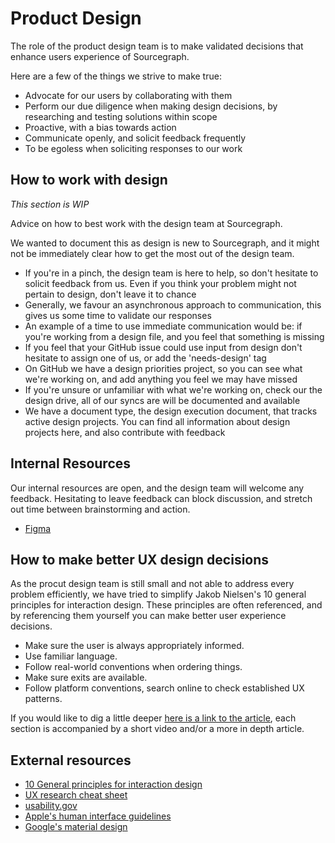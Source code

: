 # Product Design

The role of the product design team is to make validated decisions that enhance users experience of Sourcegraph.

Here are a few of the things we strive to make true:

- Advocate for our users by collaborating with them
- Perform our due diligence when making design decisions, by researching and testing solutions within scope
- Proactive, with a bias towards action
- Communicate openly, and solicit feedback frequently
- To be egoless when soliciting responses to our work

## How to work with design

*This section is WIP*

Advice on how to best work with the design team at Sourcegraph. 

We wanted to document this as design is new to Sourcegraph, and it might not be immediately clear how to get the most out of the design team. 

- If you're in a pinch, the design team is here to help, so don't hesitate to solicit feedback from us. Even if you think your problem might not pertain to design, don't leave it to chance
- Generally, we favour an asynchronous approach to communication, this gives us some time to validate our responses
- An example of a time to use immediate communication would be: if you're working from a design file, and you feel that something is missing
- If you feel that your GitHub issue could use input from design don't hesitate to assign one of us, or add the 'needs-design' tag
- On GitHub we have a design priorities project, so you can see what we're working on, and add anything you feel we may have missed
- If you're unsure or unfamiliar with what we're working on, check our the design drive, all of our syncs are will be documented and available
- We have a document type, the design execution document, that tracks active design projects. You can find all information about design projects here, and also contribute with feedback

## Internal Resources

Our internal resources are open, and the design team will welcome any feedback. Hesitating to leave feedback can block discussion, and stretch out time between brainstorming and action.

- [Figma](https://www.figma.com/files/team/438792081639669302/Sourcegraph)

## How to make better UX design decisions

As the procut design team is still small and not able to address every problem efficiently, we have tried to simplify Jakob Nielsen's 10 general principles for interaction design. These principles are often referenced, and by referencing them yourself you can make better user experience decisions.

- Make sure the user is always appropriately informed.
- Use familiar language.
- Follow real-world conventions when ordering things.
- Make sure exits are available.
- Follow platform conventions, search online to check established UX patterns.

If you would like to dig a little deeper [here is a link to the article](https://www.nngroup.com/articles/ten-usability-heuristics/), each section is accompanied by a short video and/or a more in depth article.

## External resources

- [10 General principles for interaction design](https://www.interaction-design.org/literature/article/heuristic-evaluation-how-to-conduct-a-heuristic-evaluation)
- [UX research cheat sheet](https://www.nngroup.com/articles/ux-research-cheat-sheet/)
- [usability.gov](https://www.usability.gov/)
- [Apple's human interface guidelines](https://developer.apple.com/design/human-interface-guidelines/)
- [Google's material design](https://material.io/design/)
